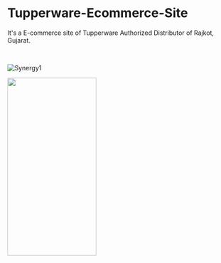 # Tupperware-Ecommerce-Site
It's a E-commerce site of Tupperware Authorized Distributor of Rajkot, Gujarat.

<br>
<h>



![Synergy1](https://user-images.githubusercontent.com/100776003/199996086-bc951bf5-e37b-444a-9e9e-897ff680e48c.PNG)
  
<img src="https://user-images.githubusercontent.com/100776003/199996086-bc951bf5-e37b-444a-9e9e-897ff680e48c.PNG" width="200" height="400" />
